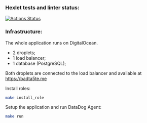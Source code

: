 ### Hexlet tests and linter status:
[![Actions Status](https://github.com/badta5te/devops-for-programmers-project-76/actions/workflows/hexlet-check.yml/badge.svg)](https://github.com/badta5te/devops-for-programmers-project-76/actions)

### Infrastructure:
The whole application runs on DigitalOcean.
- 2 droplets;
- 1 load balancer;
- 1 database (PostgreSQL);

Both droplets are connected to the load balancer and available at https://badta5te.me


Install roles:

```bash
make install_role
```

Setup the application and run DataDog Agent:

```bash
make run
```

